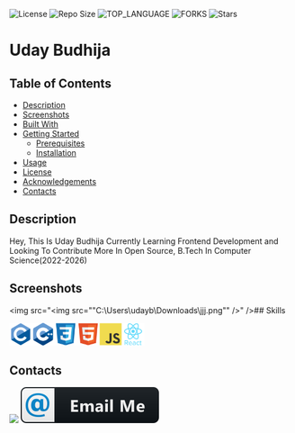 ![License](https://img.shields.io/github/license/BudhijaxUday/BudhijaxUday.svg?style=for-the-badge) ![Repo Size](https://img.shields.io/github/languages/code-size/BudhijaxUday/BudhijaxUday.svg?style=for-the-badge) ![TOP_LANGUAGE](https://img.shields.io/github/languages/top/BudhijaxUday/BudhijaxUday.svg?style=for-the-badge) ![FORKS](https://img.shields.io/github/forks/BudhijaxUday/BudhijaxUday.svg?style=for-the-badge&social) ![Stars](https://img.shields.io/github/stars/BudhijaxUday/BudhijaxUday.svg?style=for-the-badge)
    
# Uday Budhija

## Table of Contents

- [Description](#description)
- [Screenshots](#screenshots)
- [Built With](#built-with)
- [Getting Started](#getting-started)
  - [Prerequisites](#prerequisites)
  - [Installation](#installation)
- [Usage](#usage)
- [License](#license)
- [Acknowledgements](#acknowledgements)
- [Contacts](#contacts)

## Description

Hey, This Is Uday Budhija Currently Learning Frontend Development and Looking To Contribute More In Open Source, B.Tech In Computer Science(2022-2026)

## Screenshots

<img src="<img src=""C:\Users\udayb\Downloads\jjj.png"" />" />## Skills

<a href="https://docs.microsoft.com/en-us/cpp/c-runtime-library/c-run-time-library-reference?view=msvc-160"><img src="https://raw.githubusercontent.com/devicons/devicon/master/icons/c/c-original.svg" height="40px" width="40px" /></a><a href="https://docs.microsoft.com/en-us/cpp/standard-library/cpp-standard-library-reference?view=msvc-160"><img src="https://raw.githubusercontent.com/devicons/devicon/master/icons/cplusplus/cplusplus-original.svg" height="40px" width="40px" /></a><a href="https://developer.mozilla.org/en-US/docs/Web/CSS"><img src="https://raw.githubusercontent.com/devicons/devicon/master/icons/css3/css3-original.svg" height="40px" width="40px" /></a><a href="https://developer.mozilla.org/en-US/docs/Web/HTML"><img src="https://raw.githubusercontent.com/devicons/devicon/master/icons/html5/html5-original.svg" height="40px" width="40px" /></a><a href="https://developer.mozilla.org/en-US/docs/Web/JavaScript"><img src="https://raw.githubusercontent.com/devicons/devicon/master/icons/javascript/javascript-original.svg" height="40px" width="40px" /></a><a href="https://reactjs.org/"><img src="https://raw.githubusercontent.com/devicons/devicon/master/icons/react/react-original-wordmark.svg" height="40px" width="40px" /></a>

## Contacts

<a href="https://www.linkedin.com/in/Uday Budhija"><img src="https://img.shields.io/badge/LinkedIn-0077B5?style=for-the-badge&logo=linkedin&logoColor=white" /></a>  <a href="mailto:udaybudhija26@gmail.com"><img src=https://raw.githubusercontent.com/johnturner4004/readme-generator/master/src/components/assets/images/email_me_button_icon_151852.svg /></a>
